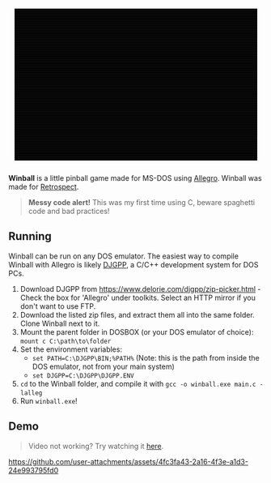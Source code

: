 <h1 align="center">
    <img height="300" src="https://raw.githubusercontent.com/gusruben/winball/master/.github/title.gif" alt="Winball">
</h1>

**Winball** is a little pinball game made for MS-DOS using [Allegro](https://liballeg.org/). Winball was made for [Retrospect](https://retrospect.hackclub.com). 

> **Messy code alert!** This was my first time using C, beware spaghetti code and bad practices!

## Running

Winball can be run on any DOS emulator. The easiest way to compile Winball with Allegro is likely [DJGPP](https://www.delorie.com/djgpp/), a C/C++ development system for DOS PCs.

1. Download DJGPP from https://www.delorie.com/djgpp/zip-picker.html - Check the box for 'Allegro' under toolkits. Select an HTTP mirror if you don't want to use FTP.
2. Download the listed zip files, and extract them all into the same folder. Clone Winball next to it.
3. Mount the parent folder in DOSBOX (or your DOS emulator of choice): `mount c C:\path\to\folder`
4. Set the environment variables:
    - `set PATH=C:\DJGPP\BIN;%PATH%` (Note: this is the path from inside the DOS emulator, not from your main system)
    - `set DJGPP=C:\DJGPP\DJGPP.ENV`
5. `cd` to the Winball folder, and compile it with `gcc -o winball.exe main.c -lalleg`
6. Run `winball.exe`!

## Demo

> Video not working? Try watching it [here](https://github.com/user-attachments/assets/4fc3fa43-2a16-4f3e-a1d3-24e993795fd0).

https://github.com/user-attachments/assets/4fc3fa43-2a16-4f3e-a1d3-24e993795fd0
